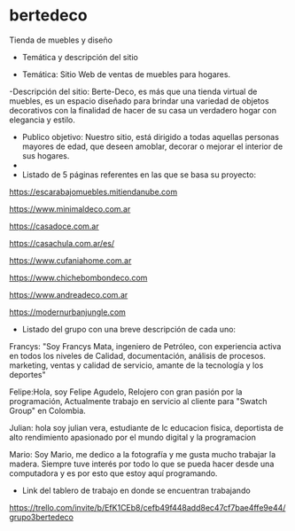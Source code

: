 # bertedeco
Tienda de muebles y diseño

- Temática y descripción del sitio
 
- Temática:
Sitio Web de ventas de muebles para hogares.

-Descripción del sitio:
Berte-Deco, es más que una tienda virtual de muebles, es un espacio diseñado para brindar una variedad de objetos decorativos con la finalidad de hacer de su casa un verdadero hogar con elegancia y estilo.

- Publico objetivo:
Nuestro sitio, está dirigido a todas aquellas personas mayores de edad, que deseen amoblar, decorar o mejorar el interior de sus hogares.
- 
- Listado de 5 páginas referentes en las que se basa su proyecto:

https://escarabajomuebles.mitiendanube.com

https://www.minimaldeco.com.ar

https://casadoce.com.ar

https://casachula.com.ar/es/

https://www.cufaniahome.com.ar

https://www.chichebombondeco.com

https://www.andreadeco.com.ar

https://modernurbanjungle.com

- Listado del grupo con una breve descripción de cada uno:

 Francys: "Soy Francys Mata, ingeniero de Petróleo,  con experiencia activa en todos los niveles de  Calidad, documentación, análisis de procesos. marketing, ventas y calidad de servicio, amante de la tecnología y los deportes"

Felipe:Hola, soy Felipe Agudelo,  Relojero con gran pasión por la programación, Actualmente trabajo en servicio al cliente para "Swatch Group" en Colombia.

Julian: hola soy julian vera, estudiante de lc educacion fisica, deportista de alto rendimiento apasionado por el mundo digital y la programacion

Mario: Soy Mario, me dedico a la fotografía y me gusta mucho trabajar la madera. Siempre tuve interés por todo lo que se pueda hacer desde una computadora y es por esto que estoy aquí programando.

- Link del tablero de trabajo en donde se encuentran trabajando

https://trello.com/invite/b/EfK1CEb8/cefb49f448add8ec47cf7bae4ffe9e44/grupo3bertedeco
